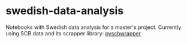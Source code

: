 # swedish-data-analysis
Notebooks with Swedish data analysis for a master's project. 
Currently using SCB data and its scrapper library: [pyscbwrapper](https://github.com/kirajcg/pyscbwrapper)
